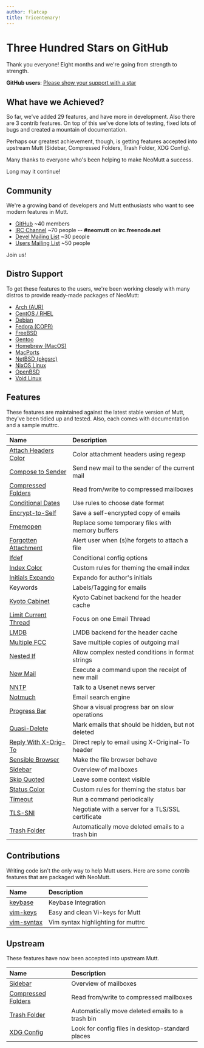 ```yaml
---
author: flatcap
title: Tricentenary!
---
```


# Three Hundred Stars on GitHub

Thank you everyone! Eight months and we're going from strength to strength.

**GitHub users**:
[Please show your support with a star](https://github.com/neomutt/neomutt)

## What have we Achieved?

So far, we've added 29 features, and have more in development. Also there are
3 contrib features. On top of this we've done lots of testing, fixed lots of
bugs and created a mountain of documentation.

Perhaps our greatest achievement, though, is getting features accepted into
upstream Mutt (Sidebar, Compressed Folders, Trash Folder, XDG Config).

Many thanks to everyone who's been helping to make NeoMutt a success.

Long may it continue!

## Community

We're a growing band of developers and Mutt enthusiasts who want to see modern
features in Mutt.

- [GitHub](https://github.com/neomutt) ~40 members
- [IRC Channel](https://webchat.freenode.net/) ~70 people -- **#neomutt** on
  **irc.freenode.net**
- [Devel Mailing
  List](http://mailman.neomutt.org/mailman/listinfo/neomutt-devel-neomutt.org)
  ~30 people
- [Users Mailing
  List](http://mailman.neomutt.org/mailman/listinfo/neomutt-users-neomutt.org)
  ~50 people

Join us!

## Distro Support

To get these features to the users, we're been working closely with many
distros to provide ready-made packages of NeoMutt:

- [Arch (AUR)](https://neomutt.org/distro/arch)
- [CentOS / RHEL](https://neomutt.org/distro/centos)
- [Debian](https://neomutt.org/distro/debian)
- [Fedora (COPR)](https://neomutt.org/distro/fedora)
- [FreeBSD](https://neomutt.org/distro/freebsd)
- [Gentoo](https://neomutt.org/distro/gentoo)
- [Homebrew (MacOS)](https://neomutt.org/distro/homebrew)
- [MacPorts](https://neomutt.org/distro/macports)
- [NetBSD (pkgsrc)](https://neomutt.org/distro/netbsd)
- [NixOS Linux](https://neomutt.org/distro/nixos)
- [OpenBSD](https://neomutt.org/distro/openbsd)
- [Void Linux](https://neomutt.org/distro/void)

## Features

These features are maintained against the latest stable version of Mutt,
they've been tidied up and tested. Also, each comes with documentation and
a sample muttrc.

| Name                                                                     | Description                                        |
| :----------------------------------------------------------------------- | :------------------------------------------------- |
| [Attach Headers Color](https://neomutt.org/feature/attach-headers-color) | Color attachment headers using regexp              |
| [Compose to Sender](https://neomutt.org/feature/compose-to-sender)       | Send new mail to the sender of the current mail    |
| [Compressed Folders](https://neomutt.org/feature/compress)               | Read from/write to compressed mailboxes            |
| [Conditional Dates](https://neomutt.org/feature/cond-date)               | Use rules to choose date format                    |
| [Encrypt-to-Self](https://neomutt.org/feature/encrypt-to-self)           | Save a self-encrypted copy of emails               |
| [Fmemopen](https://neomutt.org/feature/fmemopen)                         | Replace some temporary files with memory buffers   |
| [Forgotten Attachment](https://neomutt.org/feature/forgotten-attachment) | Alert user when (s)he forgets to attach a file     |
| [Ifdef](https://neomutt.org/feature/ifdef)                               | Conditional config options                         |
| [Index Color](https://neomutt.org/feature/index-color)                   | Custom rules for theming the email index           |
| [Initials Expando](https://neomutt.org/feature/initials)                 | Expando for author's initials                      |
| Keywords                                                                 | Labels/Tagging for emails                          |
| [Kyoto Cabinet](https://neomutt.org/feature/kyoto-cabinet)               | Kyoto Cabinet backend for the header cache         |
| [Limit Current Thread](https://neomutt.org/feature/limit-current-thread) | Focus on one Email Thread                          |
| [LMDB](https://neomutt.org/feature/lmdb)                                 | LMDB backend for the header cache                  |
| [Multiple FCC](https://neomutt.org/feature/multiple-fcc)                 | Save multiple copies of outgoing mail              |
| [Nested If](https://neomutt.org/feature/nested-if)                       | Allow complex nested conditions in format strings  |
| [New Mail](https://neomutt.org/feature/new-mail)                         | Execute a command upon the receipt of new mail     |
| [NNTP](https://neomutt.org/feature/nntp)                                 | Talk to a Usenet news server                       |
| [Notmuch](https://neomutt.org/feature/notmuch)                           | Email search engine                                |
| [Progress Bar](https://neomutt.org/feature/progress)                     | Show a visual progress bar on slow operations      |
| [Quasi-Delete](https://neomutt.org/feature/quasi-delete)                 | Mark emails that should be hidden, but not deleted |
| [Reply With X-Orig-To](https://neomutt.org/feature/reply-with-xorig)     | Direct reply to email using X-Original-To header   |
| [Sensible Browser](https://neomutt.org/feature/sensible-browser)         | Make the file browser behave                       |
| [Sidebar](https://neomutt.org/feature/sidebar)                           | Overview of mailboxes                              |
| [Skip Quoted](https://neomutt.org/feature/skip-quoted)                   | Leave some context visible                         |
| [Status Color](https://neomutt.org/feature/status-color)                 | Custom rules for theming the status bar            |
| [Timeout](https://neomutt.org/feature/global-hooks)                      | Run a command periodically                         |
| [TLS-SNI](https://neomutt.org/feature/tls-sni)                           | Negotiate with a server for a TLS/SSL certificate  |
| [Trash Folder](https://neomutt.org/feature/trash)                        | Automatically move deleted emails to a trash bin   |

## Contributions

Writing code isn't the only way to help Mutt users. Here are some contrib
features that are packaged with NeoMutt.

| Name                                                             | Description                        |
| :--------------------------------------------------------------- | :--------------------------------- |
| [keybase](https://neomutt.org/contrib/keybase)                   | Keybase Integration                |
| [vim-keys](https://neomutt.org/contrib/vim-keys)                 | Easy and clean Vi-keys for Mutt    |
| [vim-syntax](https://github.com/neomutt/neomutt.vim/blob/master/syntax/neomuttrc.vim) | Vim syntax highlighting for muttrc |

## Upstream

These features have now been accepted into upstream Mutt.

| Name                                                       | Description                                      |
| :--------------------------------------------------------- | :----------------------------------------------- |
| [Sidebar](https://neomutt.org/feature/sidebar)             | Overview of mailboxes                            |
| [Compressed Folders](https://neomutt.org/feature/compress) | Read from/write to compressed mailboxes          |
| [Trash Folder](https://neomutt.org/feature/trash)          | Automatically move deleted emails to a trash bin |
| [XDG Config](https://neomutt.org/guide/configuration)      | Look for config files in desktop-standard places |


